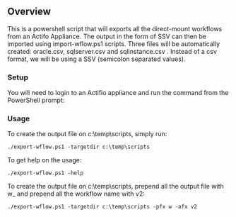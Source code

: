 ## Overview

This is a powershell script that will exports all the direct-mount workflows from an Actifo Appliance. The output in the form of SSV can then be imported using import-wflow.ps1 scripts. Three files will be automatically created: oracle.csv, sqlserver.csv and sqlinstance.csv . Instead of a csv format, we will be using a SSV (semicolon separated values).

### Setup
You will need to login to an Actifio appliance and run the command from the PowerShell prompt:

### Usage
To create the output file on c:\temp\scripts, simply run:
```
./export-wflow.ps1 -targetdir c:\temp\scripts
```

To get help on the usage:
```
./export-wflow.ps1 -help
```

To create the output file on c:\temp\scripts, prepend all the output file with w_ and prepend all the workflow name with v2:
```
./export-wflow.ps1 -targetdir c:\temp\scripts -pfx w -afx v2
```
